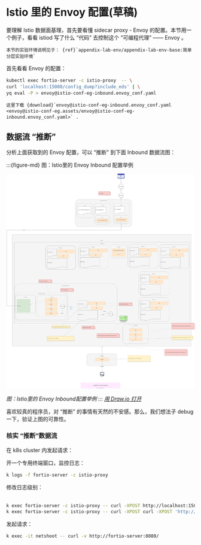 # Istio 里的 Envoy 配置(草稿)

要理解 Istio 数据面基理，首先要看懂 sidecar proxy - Envoy 的配置。本节用一个例子，看看 istiod 写了什么 “代码” 去控制这个 “可编程代理” —— Envoy 。

```{note}
本节的实验环境说明见于： {ref}`appendix-lab-env/appendix-lab-env-base:简单分层实验环境`
```

首先看看 Envoy 的配置：

```bash
kubectl exec fortio-server -c istio-proxy  -- \
curl 'localhost:15000/config_dump?include_eds' | \
yq eval -P > envoy@istio-conf-eg-inbound.envoy_conf.yaml
```

```{note}
这里下载 {download}`envoy@istio-conf-eg-inbound.envoy_conf.yaml <envoy@istio-conf-eg.assets/envoy@istio-conf-eg-inbound.envoy_conf.yaml>` .
```

## 数据流 “推断”

分析上面获取到的 Envoy 配置，可以 “推断” 到下面 Inbound 数据流图：

:::{figure-md} 图：Istio里的 Envoy Inbound 配置举例

<img src="envoy@istio-conf-eg.assets/envoy@istio-conf-eg-inbound.drawio.svg" alt="Inbound与Outbound概念">

*图：Istio里的 Envoy Inbound配置举例*
:::
*[用 Draw.io 打开](https://app.diagrams.net/#Uhttps%3A%2F%2Fistio-insider.mygraphql.com%2Fzh_CN%2Flatest%2F_images%2Fenvoy@istio-conf-eg-inbound.drawio.svg)*


喜欢较真的程序员，对 “推断” 的事情有天然的不安感。那么，我们想法子 debug 一下，验证上图的可靠性。


### 核实 “推断”数据流

在 k8s cluster 内发起请求：

开一个专用终端窗口，监控日志：
```bash
k logs -f fortio-server -c istio-proxy
```

修改日志级别：
```bash

k exec fortio-server -c istio-proxy -- curl -XPOST http://localhost:15000/logging
k exec fortio-server -c istio-proxy -- curl -XPOST curl -XPOST 'http://localhost:15000/logging?level=debug'
```

发起请求：
```bash
k exec -it netshoot -- curl -v http://fortio-server:8080/
```


